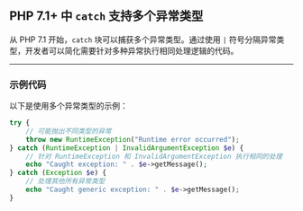 ## PHP 7.1+ 中 `catch` 支持多个异常类型

从 PHP 7.1 开始，`catch` 块可以捕获多个异常类型。通过使用 `|` 符号分隔异常类型，开发者可以简化需要针对多种异常执行相同处理逻辑的代码。

---

### 示例代码

以下是使用多个异常类型的示例：

```php
try {
    // 可能抛出不同类型的异常
    throw new RuntimeException("Runtime error occurred");
} catch (RuntimeException | InvalidArgumentException $e) {
    // 针对 RuntimeException 和 InvalidArgumentException 执行相同的处理
    echo "Caught exception: " . $e->getMessage();
} catch (Exception $e) {
    // 处理其他所有异常类型
    echo "Caught generic exception: " . $e->getMessage();
}
```

